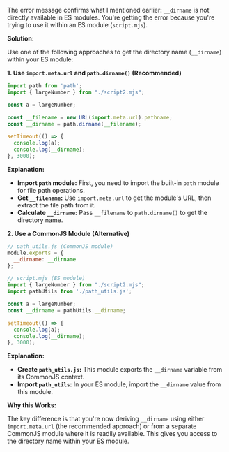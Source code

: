 The error message confirms what I mentioned earlier: `__dirname` is not directly available in ES modules. You're getting the error because you're trying to use it within an ES module (`script.mjs`).

**Solution:**

Use one of the following approaches to get the directory name (`__dirname`) within your ES module:

**1. Use `import.meta.url` and `path.dirname()` (Recommended)**

```javascript
import path from 'path';
import { largeNumber } from "./script2.mjs";

const a = largeNumber;

const __filename = new URL(import.meta.url).pathname;
const __dirname = path.dirname(__filename); 

setTimeout(() => {
  console.log(a);
  console.log(__dirname); 
}, 3000);
```

**Explanation:**

- **Import `path` module:**  First, you need to import the built-in `path` module for file path operations.
- **Get `__filename`:**  Use `import.meta.url` to get the module's URL, then extract the file path from it.
- **Calculate `__dirname`:** Pass `__filename` to `path.dirname()` to get the directory name.

**2. Use a CommonJS Module (Alternative)**

```javascript
// path_utils.js (CommonJS module)
module.exports = {
  __dirname: __dirname
};

// script.mjs (ES module)
import { largeNumber } from "./script2.mjs";
import pathUtils from './path_utils.js';

const a = largeNumber;
const __dirname = pathUtils.__dirname; 

setTimeout(() => {
  console.log(a);
  console.log(__dirname); 
}, 3000);
```

**Explanation:**

- **Create `path_utils.js`:** This module exports the `__dirname` variable from its CommonJS context.
- **Import `path_utils`:** In your ES module, import the `__dirname` value from this module.



**Why this Works:**

The key difference is that you're now deriving `__dirname` using either `import.meta.url` (the recommended approach) or from a separate CommonJS module where it is readily available.  This gives you access to the directory name within your ES module.
